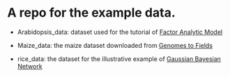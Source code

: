 # A repo for the example data.

* Arabidopsis_data: dataset used for the tutorial of [Factor Analytic Model](https://haipengu.github.io/Rmd/Teaching/FA.html)

* Maize_data: the maize dataset downloaded from [Genomes to Fields](https://www.genomes2fields.org/resources/)
* rice_data: the dataset for the illustrative example of [Gaussian Bayesian Network](https://haipengu.github.io/Rmd/Teaching/GBN.html)

